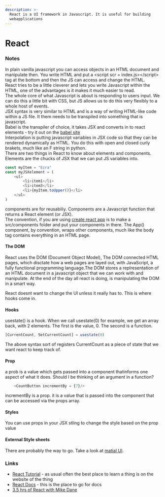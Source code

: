 ```yaml
---
description: >-
  React is a UI framework in Javascript. It is useful for building
  webapplications
---
```


# React

### Notes

In plain vanilla javascript you can access objects in an HTML document and manipulate then. You write HTML and put a &lt;script scr = index.js&gt;&lt;/script&gt; tag at the bottom and then the JS can access and change the HTML.   
React tries to be a little cleverer and lets you write Javascript within the HTML, one of the advantages is it makes it much easier to read.  
The whole core of what Javascript is about is responding to users input. We can do this a little bit with CSS, but JS allows us to do this very flexibly to a whole host of events.  
JSX syntax is very similar to HTML and is a way of writing HTML-like code within a JS file. It them needs to be transpiled into something that is javascript.   
Babel is the transpiler of choice, it takes JSX and converts in to react elements - try it out on the [babel site](https://babeljs.io/repl#?browsers=defaults%2C%20not%20ie%2011%2C%20not%20ie_mob%2011&build=&builtIns=false&corejs=3.6&spec=false&loose=false&code_lz=Q&debug=false&forceAllTransforms=false&shippedProposals=false&circleciRepo=&evaluate=false&fileSize=false&timeTravel=false&sourceType=module&lineWrap=true&presets=env%2Creact%2Cstage-2&prettier=false&targets=&version=7.15.3&externalPlugins=&assumptions=%7B%7D)  
Interpolation is putting javascript variables in JSX code so that they can be rendered dynamically as HTML. You do this with open and closed curly brakets, much like an F string in python.  
There are two things in React to know about elements and components.   
Elements are the chucks of JSX that we can put JS variables into.

```javascript
const myItem = "Ezra"
const myJSXelement = (
    <ul>
        <li>item1</li>
        <li>item3</li>
        <li>{myItem.toUpper()}</li>
    </ul>
)
```

components are for reusabiliy. Components are a Javascript function that returns a React element \(or JSX\).   
The convention, if you are using [create react app](https://reactjs.org/docs/create-a-new-react-app.html) is to make a src/components folder and put your components in there. The App\(\) component, by convention, wraps other components, much like the body tag contains everything in an HTML page. 

#### The DOM

React uses the DOM \(Document Object Model\), The DOM connected HTML pages, which disctate how a web pages are layed out, with JavaScript, a fully functional programming language.The DOM stores a replresentation of an HTML document in a javascript object that we can work with and manipulate. At the end of the day all react is doing, is manipulating the DOM in a smart way. 

React doesnt want to change the UI unless it really has to. This is where hooks come in. 

#### Hooks

usestate\(\) is a hook. When we call usestate\(0\) for example, we get an array back, with 2 elements. The first is the value, 0. The second is a function.

```javascript
[CurrentCount, SetCurrentCount] = usestate(0)
```

The above syntax sort of registers CurrentCount as a piece of state that we want react to keep track of.

#### Prop

a prob is a value which gets passed into a component thatinforms one aspect of what it does. Should I be thinking of an argument in a function?

```javascript
    <CountButton incrementBy = {7}/>
```

incrementBy is a prop. it is a value that is passed into the component that can be accessed via the props array.

#### Styles

You can use props in your JSX stling to change the style based on the prop value

#### External Style sheets

There are probably the way to go. Take a look at [matial UI](https://material-ui.com/).

### 

### Links

* [React Tutorial](https://reactjs.org/tutorial/tutorial.html) - as usual often the best place to learn a thing is on the website of the thing
* [React Docs](https://reactjs.org/docs/getting-started.html) - this is the place to go for docs
* [3.5 hrs of React with Mike Dane](https://www.youtube.com/watch?v=ABQLwlE8MUA&ab_channel=MikeDane) 

